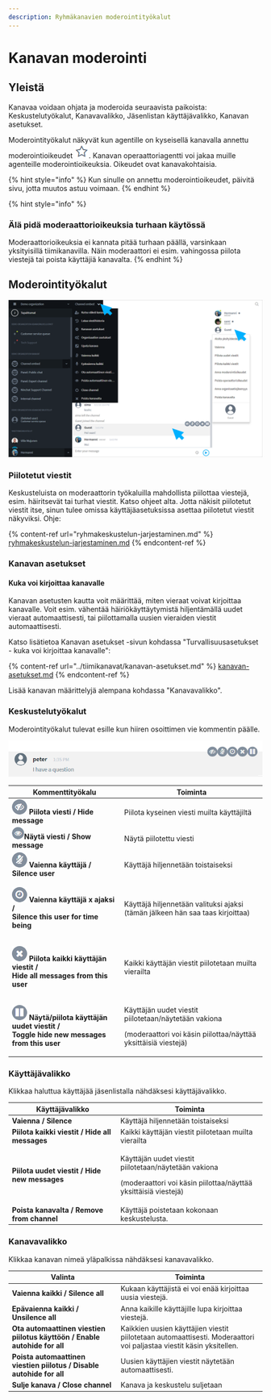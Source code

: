 ```yaml
---
description: Ryhmäkanavien moderointityökalut
---
```


# Kanavan moderointi

## Yleistä

Kanavaa voidaan ohjata ja moderoida seuraavista paikoista: Keskustelutyökalut, Kanavavalikko, Jäsenlistan käyttäjävalikko, Kanavan asetukset.

Moderointityökalut näkyvät kun agentille on kyseisellä kanavalla annettu moderointioikeudet ![](../.gitbook/assets/moderator.png). Kanavan operaattoriagentti voi jakaa muille agenteille moderointioikeuksia. Oikeudet ovat kanavakohtaisia.

{% hint style="info" %}
Kun sinulle on annettu moderointioikeudet, päivitä sivu, jotta muutos astuu voimaan.
{% endhint %}

{% hint style="info" %}
### Älä pidä moderaattorioikeuksia turhaan käytössä <a href="#ala-pida-moderaattorioikeuksia-turhaan-kaytossa" id="ala-pida-moderaattorioikeuksia-turhaan-kaytossa"></a>

Moderaattorioikeuksia ei kannata pitää turhaan päällä, varsinkaan yksityisillä tiimikanavilla. Näin moderaattori ei esim. vahingossa piilota viestejä tai poista käyttäjiä kanavalta.
{% endhint %}

## Moderointityökalut

![Moderaattorin työkalut ja valinnat](../.gitbook/assets/channel-embed-moderation.png)

### Piilotetut viestit

Keskusteluista on moderaattorin työkaluilla mahdollista piilottaa viestejä, esim. häiritsevät tai turhat viestit. Katso ohjeet alta. Jotta näkisit piilotetut viestit itse, sinun tulee omissa käyttäjäasetuksissa asettaa piilotetut viestit näkyviksi. Ohje:&#x20;

{% content-ref url="ryhmakeskustelun-jarjestaminen.md" %}
[ryhmakeskustelun-jarjestaminen.md](ryhmakeskustelun-jarjestaminen.md)
{% endcontent-ref %}

### Kanavan asetukset

#### Kuka voi kirjoittaa kanavalle

Kanavan asetusten kautta voit määrittää, miten vieraat voivat kirjoittaa kanavalle. Voit esim. vähentää häiriökäyttäytymistä hiljentämällä uudet vieraat automaattisesti, tai piilottamalla uusien vieraiden viestit automaattisesti.

Katso lisätietoa Kanavan asetukset -sivun kohdassa "Turvallisuusasetukset - kuka voi kirjoittaa kanavalle":

{% content-ref url="../tiimikanavat/kanavan-asetukset.md" %}
[kanavan-asetukset.md](../tiimikanavat/kanavan-asetukset.md)
{% endcontent-ref %}

Lisää kanavan määrittelyjä alempana kohdassa "Kanavavalikko".

### Keskustelutyökalut

Moderointityökalut tulevat esille kun hiiren osoittimen vie kommentin päälle.

![Moderaattorin kommenttityökalut](<../.gitbook/assets/moderator-comment-tools (1).png>)

| Kommenttityökalu                                                                                                                                                            | Toiminta                                                                                                                           |
| --------------------------------------------------------------------------------------------------------------------------------------------------------------------------- | ---------------------------------------------------------------------------------------------------------------------------------- |
| ![](../.gitbook/assets/mod1.png) **Piilota viesti / Hide message**                                                                                                          | Piilota kyseinen viesti muilta käyttäjiltä                                                                                         |
| ![](../.gitbook/assets/unhide-message.png)**Näytä viesti / Show message**                                                                                                   | Näytä piilotettu viesti                                                                                                            |
| ![](../.gitbook/assets/mod2.png) **Vaienna käyttäjä / Silence user**                                                                                                        | Käyttäjä hiljennetään toistaiseksi                                                                                                 |
| <p><img src="../.gitbook/assets/mod3.png" alt=""> <strong>Vaienna käyttäjä x ajaksi /</strong> <br><strong>Silence this user for time being</strong></p>                    | <p>Käyttäjä hiljennetään valituksi ajaksi <br>(tämän jälkeen hän saa taas kirjoittaa)</p>                                          |
| <p><img src="../.gitbook/assets/mod4.png" alt=""> <strong>Piilota kaikki käyttäjän viestit /</strong> <br><strong>Hide all messages from this user</strong></p>             | Kaikki käyttäjän viestit piilotetaan muilta vierailta                                                                              |
| <p><img src="../.gitbook/assets/mod5.png" alt=""> <strong>Näytä/piilota käyttäjän uudet viestit /</strong> <br><strong>Toggle hide new messages from this user</strong></p> | <p>Käyttäjän uudet viestit piilotetaan/näytetään vakiona</p><p>(moderaattori voi käsin piilottaa/näyttää yksittäisiä viestejä)</p> |

### Käyttäjävalikko

Klikkaa haluttua käyttäjää jäsenlistalla nähdäksesi käyttäjävalikko.&#x20;

| Käyttäjävalikko                                | Toiminta                                                                                                                           |
| ---------------------------------------------- | ---------------------------------------------------------------------------------------------------------------------------------- |
| **Vaienna / Silence**                          | Käyttäjä hiljennetään toistaiseksi                                                                                                 |
| **Piilota kaikki viestit / Hide all messages** | Kaikki käyttäjän viestit piilotetaan muilta vierailta                                                                              |
| **Piilota uudet viestit / Hide new messages**  | <p>Käyttäjän uudet viestit piilotetaan/näytetään vakiona</p><p>(moderaattori voi käsin piilottaa/näyttää yksittäisiä viestejä)</p> |
| **Poista kanavalta / Remove from channel**     | Käyttäjä poistetaan kokonaan keskustelusta.                                                                                        |

### Kanavavalikko

Klikkaa kanavan nimeä yläpalkissa nähdäksesi kanavavalikko.

| Valinta                                                                    | Toiminta                                                                                                             |
| -------------------------------------------------------------------------- | -------------------------------------------------------------------------------------------------------------------- |
| **Vaienna kaikki / Silence all**                                           | Kukaan käyttäjistä ei voi enää kirjoittaa uusia viestejä.                                                            |
| **Epävaienna kaikki / Unsilence all**                                      | Anna kaikille käyttäjille lupa kirjoittaa viestejä.                                                                  |
| **Ota automaattinen viestien piilotus käyttöön / Enable autohide for all** | Kaikkien uusien käyttäjien viestit piilotetaan automaattisesti. Moderaattori voi paljastaa viestit käsin yksitellen. |
| **Poista automaattinen viestien piilotus / Disable autohide for all**      | Uusien käyttäjien viestit näytetään automaattisesti.                                                                 |
| **Sulje kanava / Close channel**                                           | Kanava ja keskustelu suljetaan                                                                                       |
